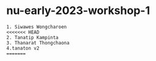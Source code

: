 # nu-early-2023-workshop-1

```text
1. Siwawes Wongcharoen
<<<<<<< HEAD
2. Tanatip Kampinta
3. Thanarat Thongchaona
4.tanaton v2
=======

